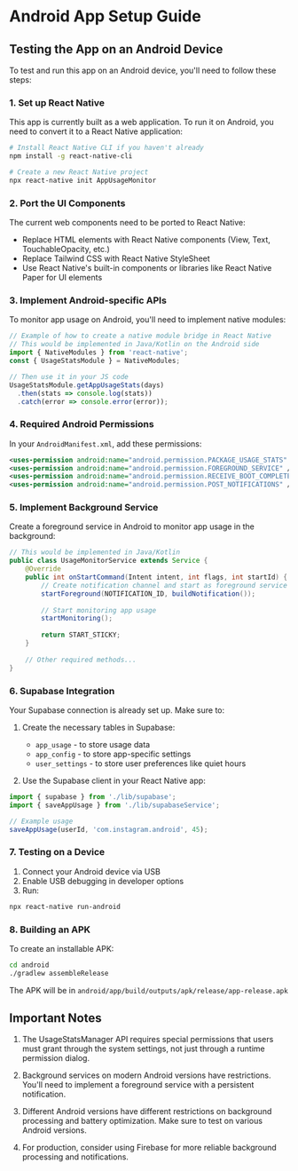 # Android App Setup Guide

## Testing the App on an Android Device

To test and run this app on an Android device, you'll need to follow these steps:

### 1. Set up React Native

This app is currently built as a web application. To run it on Android, you need to convert it to a React Native application:

```bash
# Install React Native CLI if you haven't already
npm install -g react-native-cli

# Create a new React Native project
npx react-native init AppUsageMonitor
```

### 2. Port the UI Components

The current web components need to be ported to React Native:

- Replace HTML elements with React Native components (View, Text, TouchableOpacity, etc.)
- Replace Tailwind CSS with React Native StyleSheet
- Use React Native's built-in components or libraries like React Native Paper for UI elements

### 3. Implement Android-specific APIs

To monitor app usage on Android, you'll need to implement native modules:

```javascript
// Example of how to create a native module bridge in React Native
// This would be implemented in Java/Kotlin on the Android side
import { NativeModules } from 'react-native';
const { UsageStatsModule } = NativeModules;

// Then use it in your JS code
UsageStatsModule.getAppUsageStats(days)
  .then(stats => console.log(stats))
  .catch(error => console.error(error));
```

### 4. Required Android Permissions

In your `AndroidManifest.xml`, add these permissions:

```xml
<uses-permission android:name="android.permission.PACKAGE_USAGE_STATS" tools:ignore="ProtectedPermissions" />
<uses-permission android:name="android.permission.FOREGROUND_SERVICE" />
<uses-permission android:name="android.permission.RECEIVE_BOOT_COMPLETED" />
<uses-permission android:name="android.permission.POST_NOTIFICATIONS" />
```

### 5. Implement Background Service

Create a foreground service in Android to monitor app usage in the background:

```java
// This would be implemented in Java/Kotlin
public class UsageMonitorService extends Service {
    @Override
    public int onStartCommand(Intent intent, int flags, int startId) {
        // Create notification channel and start as foreground service
        startForeground(NOTIFICATION_ID, buildNotification());
        
        // Start monitoring app usage
        startMonitoring();
        
        return START_STICKY;
    }
    
    // Other required methods...
}
```

### 6. Supabase Integration

Your Supabase connection is already set up. Make sure to:

1. Create the necessary tables in Supabase:
   - `app_usage` - to store usage data
   - `app_config` - to store app-specific settings
   - `user_settings` - to store user preferences like quiet hours

2. Use the Supabase client in your React Native app:

```javascript
import { supabase } from './lib/supabase';
import { saveAppUsage } from './lib/supabaseService';

// Example usage
saveAppUsage(userId, 'com.instagram.android', 45);
```

### 7. Testing on a Device

1. Connect your Android device via USB
2. Enable USB debugging in developer options
3. Run:

```bash
npx react-native run-android
```

### 8. Building an APK

To create an installable APK:

```bash
cd android
./gradlew assembleRelease
```

The APK will be in `android/app/build/outputs/apk/release/app-release.apk`

## Important Notes

1. The UsageStatsManager API requires special permissions that users must grant through the system settings, not just through a runtime permission dialog.

2. Background services on modern Android versions have restrictions. You'll need to implement a foreground service with a persistent notification.

3. Different Android versions have different restrictions on background processing and battery optimization. Make sure to test on various Android versions.

4. For production, consider using Firebase for more reliable background processing and notifications.
